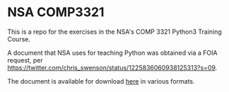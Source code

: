 # NSA COMP3321

This is a repo for the exercises in the NSA's COMP 3321 Python3 Training Course.  
  
A document that NSA uses for teaching Python was obtained via a FOIA request, per https://twitter.com/chris_swenson/status/1225836060938125313?s=09.  
  
The document is available for download [here](https://archive.org/details/comp3321/mode/1up) in various formats.  


